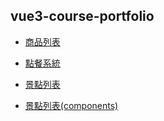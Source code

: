 ## vue3-course-portfolio

- [商品列表](https://yiminprogram.github.io/vue3-course-portfolio/html/vue3-products-table.html)

- [點餐系統](https://yiminprogram.github.io/vue3-course-portfolio/html/vue3-order-system.html)

- [景點列表](https://yiminprogram.github.io/vue3-course-portfolio/html/vue3-landscape-list.html)

- [景點列表(components)](https://yiminprogram.github.io/vue3-course-portfolio/html/vue3-landscape-components.html)
